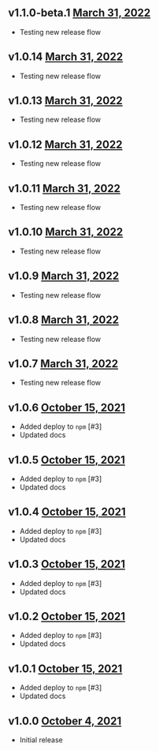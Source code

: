 v1.1.0-beta.1 [March 31, 2022](https://github.com/lando/argv/releases/tag/v1.1.0-beta.0)
------------------------------

* Testing new release flow

v1.0.14 [March 31, 2022](https://github.com/lando/argv/releases/tag/v1.0.14)
-------------------------

* Testing new release flow

v1.0.13 [March 31, 2022](https://github.com/lando/argv/releases/tag/v1.0.13)
-------------------------

* Testing new release flow

v1.0.12 [March 31, 2022](https://github.com/lando/argv/releases/tag/v1.0.12)
-------------------------

* Testing new release flow

v1.0.11 [March 31, 2022](https://github.com/lando/argv/releases/tag/v1.0.11)
-------------------------

* Testing new release flow

v1.0.10 [March 31, 2022](https://github.com/lando/argv/releases/tag/v1.0.10)
-------------------------

* Testing new release flow

v1.0.9 [March 31, 2022](https://github.com/lando/argv/releases/tag/v1.0.9)
-------------------------

* Testing new release flow

v1.0.8 [March 31, 2022](https://github.com/lando/argv/releases/tag/v1.0.8)
-------------------------

* Testing new release flow

v1.0.7 [March 31, 2022](https://github.com/lando/argv/releases/tag/v1.0.7)
-------------------------

* Testing new release flow

v1.0.6 [October 15, 2021](https://github.com/lando/argv/releases/tag/v1.0.6)
-------------------------

* Added deploy to `npm` [#3]
* Updated docs

v1.0.5 [October 15, 2021](https://github.com/lando/argv/releases/tag/v1.0.5)
-------------------------

* Added deploy to `npm` [#3]
* Updated docs

v1.0.4 [October 15, 2021](https://github.com/lando/argv/releases/tag/v1.0.4)
-------------------------

* Added deploy to `npm` [#3]
* Updated docs

v1.0.3 [October 15, 2021](https://github.com/lando/argv/releases/tag/v1.0.3)
-------------------------

* Added deploy to `npm` [#3]
* Updated docs

v1.0.2 [October 15, 2021](https://github.com/lando/argv/releases/tag/v1.0.2)
-------------------------

* Added deploy to `npm` [#3]
* Updated docs

v1.0.1 [October 15, 2021](https://github.com/lando/argv/releases/tag/v1.0.1)
-------------------------

* Added deploy to `npm` [#3]
* Updated docs

v1.0.0 [October 4, 2021](https://github.com/lando/argv/releases/tag/v1.0.0)
------------------------

* Initial release
